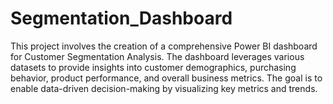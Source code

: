 # Segmentation_Dashboard

This project involves the creation of a comprehensive Power BI dashboard for Customer Segmentation Analysis. The dashboard leverages various datasets to provide insights into customer demographics, purchasing behavior, product performance, and overall business metrics. The goal is to enable data-driven decision-making by visualizing key metrics and trends.
